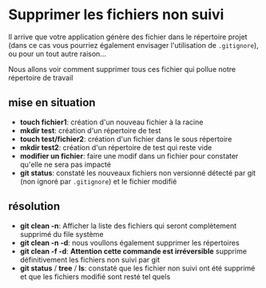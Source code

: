 # Supprimer les fichiers non suivi

Il arrive que votre application génère des fichier dans le répertoire projet
(dans ce cas vous pourriez également envisager l'utilisation de `.gitignore`),
ou pour un tout autre raison...

Nous allons voir comment supprimer tous ces fichier qui pollue notre répertoire
de travail

## mise en situation

* **touch fichier1**: création d'un nouveau fichier à la racine 
* **mkdir test**: création d'un répertoire de test
* **touch test/fichier2**: création d'un fichier dans le sous répertoire
* **mkdir test2**: création d'un répertoire de test qui reste vide
* **modifier un fichier**: faire une modif dans un fichier pour constater
  qu'elle ne sera pas impacté
* **git status**: constaté les nouveaux fichiers non versionné détecté par git
  (non ignoré par ``.gitignore``) et le fichier modifié


## résolution

* **git clean -n**: Afficher la liste des fichiers qui seront complètement
  supprimé du file système
* **git clean -n -d**: nous voullons également supprimer les répertoires
* **git clean -f -d**: **Attention cette commande est irréversible** supprime
  définitivement les fichiers non suivi par git
* **git status** / **tree** / **ls**: constaté que les fichier non suivi ont été
  supprimé et que les fichiers modifié sont resté tel quels
